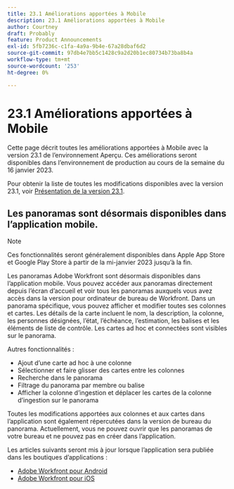 ```yaml
---
title: 23.1 Améliorations apportées à Mobile
description: 23.1 Améliorations apportées à Mobile
author: Courtney
draft: Probably
feature: Product Announcements
exl-id: 5fb7236c-c1fa-4a9a-9b4e-67a28dbaf6d2
source-git-commit: 97db4e7bb5c1428c9a2d20b1ec80734b73ba8b4a
workflow-type: tm+mt
source-wordcount: '253'
ht-degree: 0%

---
```


# 23.1 Améliorations apportées à Mobile

Cette page décrit toutes les améliorations apportées à Mobile avec la version 23.1 de l’environnement Aperçu. Ces améliorations seront disponibles dans l’environnement de production au cours de la semaine du 16 janvier 2023.

Pour obtenir la liste de toutes les modifications disponibles avec la version 23.1, voir [Présentation de la version 23.1](/help/quicksilver/product-announcements/product-releases/23.1-release-activity/23-1-release-overview.md).

## Les panoramas sont désormais disponibles dans l’application mobile.

>[!NOTE]
>
>Ces fonctionnalités seront généralement disponibles dans Apple App Store et Google Play Store à partir de la mi-janvier 2023 jusqu’à la fin.

Les panoramas Adobe Workfront sont désormais disponibles dans l’application mobile. Vous pouvez accéder aux panoramas directement depuis l’écran d’accueil et voir tous les panoramas auxquels vous avez accès dans la version pour ordinateur de bureau de Workfront. Dans un panorama spécifique, vous pouvez afficher et modifier toutes ses colonnes et cartes. Les détails de la carte incluent le nom, la description, la colonne, les personnes désignées, l’état, l’échéance, l’estimation, les balises et les éléments de liste de contrôle. Les cartes ad hoc et connectées sont visibles sur le panorama.

Autres fonctionnalités :

* Ajout d’une carte ad hoc à une colonne
* Sélectionner et faire glisser des cartes entre les colonnes
* Recherche dans le panorama
* Filtrage du panorama par membre ou balise
* Afficher la colonne d’ingestion et déplacer les cartes de la colonne d’ingestion sur le panorama

Toutes les modifications apportées aux colonnes et aux cartes dans l’application sont également répercutées dans la version de bureau du panorama. Actuellement, vous ne pouvez ouvrir que les panoramas de votre bureau et ne pouvez pas en créer dans l’application.

Les articles suivants seront mis à jour lorsque l’application sera publiée dans les boutiques d’applications :

* [Adobe Workfront pour Android](/help/quicksilver/workfront-basics/mobile-apps/using-the-workfront-mobile-app/workfront-for-android.md)
* [Adobe Workfront pour iOS](/help/quicksilver/workfront-basics/mobile-apps/using-the-workfront-mobile-app/workfront-for-ios.md)
